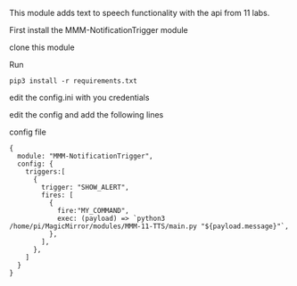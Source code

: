 This module adds text to speech functionality with the api from 11 labs. 

First install the MMM-NotificationTrigger module


clone this module

Run 
```
pip3 install -r requirements.txt
```

edit the config.ini with you credentials 


edit the config and add the following lines

config file

  
```
{
  module: "MMM-NotificationTrigger",
  config: {
    triggers:[
      {
        trigger: "SHOW_ALERT",
        fires: [
          {
            fire:"MY_COMMAND",
            exec: (payload) => `python3 /home/pi/MagicMirror/modules/MMM-11-TTS/main.py "${payload.message}"`,
          },
        ],
      },
    ]
  }
}

```
